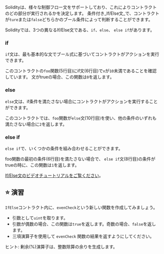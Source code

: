 Solidityは、様々な制御フロー文をサポートしており、これによりコントラクトのどの部分が実行されるかを決定します。 条件付き_If/Else文_で、コントラクトが`ture`または`false`どちらかのブール条件によって判断することができます。

Solidityでは、3つの異なるIf/Else文である、`if`、`else`、 `else if`があります。

### if

`if`文は、最も基本的な文でブール式に基づいてコントラクトがアクションを実行できます。

このコントラクトの`foo`関数(5行目)にif文(6行目)で`x`が`10`未満であることを確認しています。 文がtrueの場合、この関数は`0`を返します。

### else

`else`文は、if条件を満たさない場合にコントラクトがアクションを実行することができます。

このコントラクトでは、`foo`関数が`else`文(10行目)を使い、他の条件のいずれも満たさない場合に`2`を返します。

### else if

`else if`で、いくつかの条件を組み合わせることができます。

foo関数の最初の条件(6行目)を満たさない場合で、 `else if`文(8行目)の条件がtrueの時に、この関数は`1`を返します。

<a href="https://www.youtube.com/watch?v=Ld8bFWXLSfs" target="_blank">If/Else文のビデオチュートリアルをご覧ください</a>。

## ⭐️ 演習

`IfElse`コントラクト内に、`evenCheck`という新しい関数を作成してみましょう。

- 引数として`uint`を取ります。
- 引数が偶数の場合、この関数は`true`を返します。奇数の場合、`false`を返します。
- 三項演算子を使用して `evenCheck` 関数の結果を返すようにしてください。

ヒント: 剰余(%)演算子は、整数除算の余りを生成します。